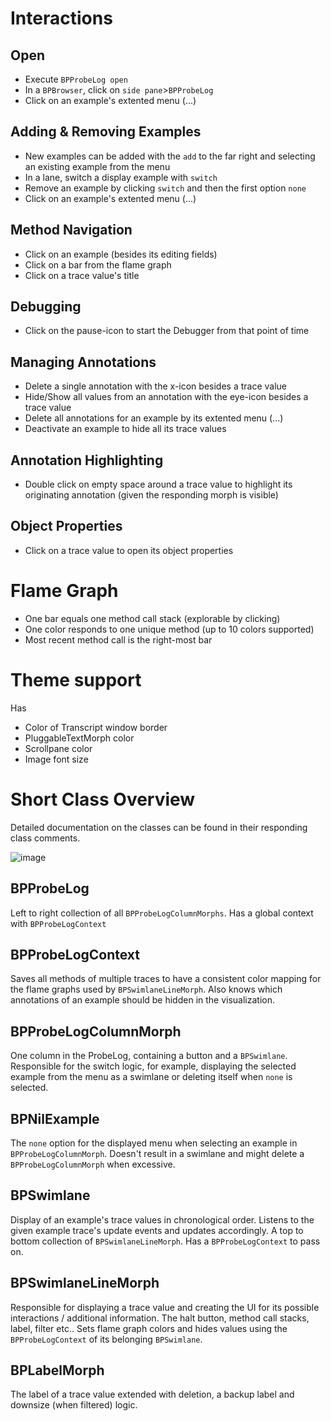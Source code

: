 # Interactions

## Open
- Execute `BPProbeLog open`
- In a `BPBrowser`, click on `side pane`>`BPProbeLog`
- Click on an example's extented menu (...)

## Adding & Removing Examples
- New examples can be added with the `add` to the far right and selecting an existing example from the menu
- In a lane, switch a display example with `switch`
- Remove an example by clicking `switch` and then the first option `none`
- Click on an example's extented menu (...)

## Method Navigation
- Click on an example (besides its editing fields)
- Click on a bar from the flame graph
- Click on a trace value's title

## Debugging
- Click on the pause-icon to start the Debugger from that point of time

## Managing Annotations
- Delete a single annotation with the x-icon besides a trace value
- Hide/Show all values from an annotation with the eye-icon besides a trace value
- Delete all annotations for an example by its extented menu (...)
- Deactivate an example to hide all its trace values

## Annotation Highlighting
- Double click on empty space around a trace value to highlight its originating annotation (given the responding morph is visible)

## Object Properties
- Click on a trace value to open its object properties

# Flame Graph
- One bar equals one method call stack (explorable by clicking)
- One color responds to one unique method (up to 10 colors supported)
- Most recent method call is the right-most bar

# Theme support
Has 
- Color of Transcript window border
- PluggableTextMorph color
- Scrollpane color
- Image font size

# Short Class Overview
Detailed documentation on the classes can be found in their responding class comments.

![image](https://user-images.githubusercontent.com/33000454/158612243-583c1bd5-92b5-4174-8713-e46ca7b2069c.png)


## BPProbeLog
Left to right collection of all `BPProbeLogColumnMorphs`. Has a global context with `BPProbeLogContext`

## BPProbeLogContext
Saves all methods of multiple traces to have a consistent color mapping for the flame graphs used by `BPSwimlaneLineMorph`. Also knows which annotations of an example should be hidden in the visualization.

## BPProbeLogColumnMorph
One column in the ProbeLog, containing a button and a `BPSwimlane`. Responsible for the switch logic, for example, displaying the selected example from the menu as a swimlane or deleting itself when `none` is selected.

## BPNilExample
The `none` option for the displayed menu when selecting an example in `BPProbeLogColumnMorph`. Doesn't result in a swimlane and might delete a `BPProbeLogColumnMorph` when excessive.

## BPSwimlane
Display of an example's trace values in chronological order. Listens to the given example trace's update events and updates accordingly. A top to bottom collection of `BPSwimlaneLineMorph`. Has a `BPProbeLogContext` to pass on.

## BPSwimlaneLineMorph
Responsible for displaying a trace value and creating the UI for its possible interactions / additional information. The halt button, method call stacks, label, filter etc.. Sets flame graph colors and hides values using the `BPProbeLogContext` of its belonging `BPSwimlane`.

## BPLabelMorph
The label of a trace value extended with deletion, a backup label and downsize (when filtered) logic. 
